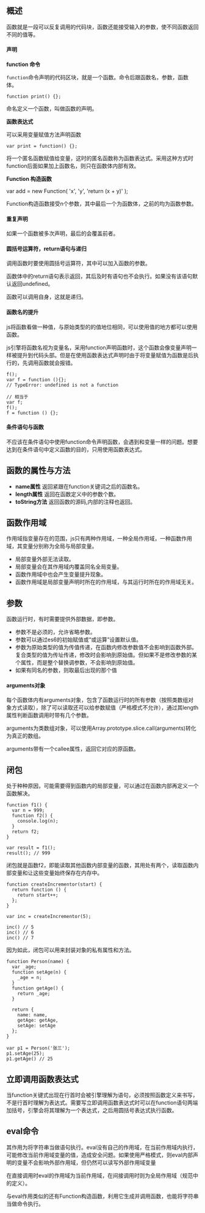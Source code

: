 ## 概述

函数就是一段可以反复调用的代码块，函数还能接受输入的参数，使不同函数返回不同的值等。

#### 声明

**function 命令**

`function`命令声明的代码区块，就是一个函数。命令后跟函数名，参数，函数体。

```
function print() {};
```

命名定义一个函数，叫做函数的声明。

**函数表达式**

可以采用变量赋值方法声明函数

```
var print = function() {};
```

将一个匿名函数赋值给变量，这时的匿名函数称为函数表达式。采用这种方式时function后面如果加上函数名，则只在函数体内部有效。

**Function 构造函数**

var add = new Function(
  'x',
  'y',
  'return (x + y)'
);

Function构造函数接受n个参数，其中最后一个为函数体，之前的均为函数参数。

#### 重复声明

如果一个函数被多次声明，最后的会覆盖前者。

#### 圆括号运算符，return语句与递归

调用函数时要使用圆括号运算符，其中可以加入函数的参数。

函数体中的return语句表示返回，其后及时有语句也不会执行。如果没有该语句默认返回undefined。

函数可以调用自身，这就是递归。

#### 函数名的提升

js将函数看做一种值，与原始类型的的值地位相同，可以使用值的地方都可以使用函数。

js引擎将函数名视为变量名，采用function声明函数时，这个函数会像变量声明一样被提升到代码头部。但是在使用函数表达式声明时由于将变量赋值为函数是后执行的，先调用函数就会报错。

```
f();
var f = function (){};
// TypeError: undefined is not a function

// 相当于
var f;
f();
f = function () {};
```

#### 条件语句与函数

不应该在条件语句中使用function命令声明函数，会遇到和变量一样的问题。想要达到在条件语句中定义函数的目的，只用使用函数表达式。

## 函数的属性与方法

* **name属性** 返回紧跟在function关键词之后的函数名。
* **length属性** 返回在函数定义中的参数个数。
* **toString方法** 返回函数的源码,内部的注释也返回。

## 函数作用域

作用域指变量存在的范围，js只有两种作用域，一种全局作用域，一种函数作用域，其变量分别称为全局与局部变量。

* 局部变量外部无法读取。
* 局部变量会在其作用域内覆盖同名全局变量。
* 函数作用域中也会产生变量提升现象。
* 函数作用域是局部变量声明时所在的作用域，与其运行时所在的作用域无关。

## 参数

函数运行时，有时需要提供外部数据，即参数。

* 参数不是必须的，允许省略参数。
* 参数可以通过es6的初始赋值或“或运算”设置默认值。
* 参数为原始类型的值为传值传递，在函数内修改参数值不会影响到函数外部。复合类型的值为传址传递，修改时会影响到原始值。但如果不是修改参数的某个属性，而是整个替换调参数，不会影响到原始值。
* 如果有同名的参数，则取最后出现的那个值

#### arguments对象

每个函数体内有arguments对象，包含了函数运行时的所有参数（按照类数组对象方式读取），除了可以读取还可以给参数赋值（严格模式不允许），通过其length属性判断函数调用时带有几个参数。

arguments为类数组对象，可以使用Array.prototype.slice.call(arguments)转化为真正的数组。

arguments带有一个callee属性，返回它对应的原函数。

## 闭包

处于种种原因，可能需要得到函数内的局部变量，可以通过在函数内部再定义一个函数解决。

```
function f1() {
  var n = 999;
  function f2() {
    console.log(n);
  }
  return f2;
}

var result = f1();
result(); // 999
```

闭包就是函数f2，即能读取其他函数内部变量的函数，其用处有两个，读取函数内部变量和让这些变量始终保存在内存中。

```
function createIncrementor(start) {
  return function () {
    return start++;
  };
}

var inc = createIncrementor(5);

inc() // 5
inc() // 6
inc() // 7
```

因为如此，闭包可以用来封装对象的私有属性和方法。

```
function Person(name) {
  var _age;
  function setAge(n) {
    _age = n;
  }
  function getAge() {
    return _age;
  }

  return {
    name: name,
    getAge: getAge,
    setAge: setAge
  };
}

var p1 = Person('张三');
p1.setAge(25);
p1.getAge() // 25
```

## 立即调用函数表达式

当function关键式出现在行首时会被引擎理解为语句，必须按照函数定义来书写，不是行首时理解为表达式。需要写立即调用函数表达式时可以在function语句两端加括号，引擎会将其理解为一个表达式，之后用圆括号表达式执行函数。

## eval命令

其作用为将字符串当做语句执行。eval没有自己的作用域，在当前作用域内执行，可能修改当前作用域变量的值，造成安全问题。如果使用严格模式，则eval内部声明的变量不会影响外部作用域，但仍然可以读写外部作用域变量

在直接调用时eval的作用域为当前作用域，在间接调用时则为全局作用域（规范中的定义）。

与eval作用类似的还有Function构造函数，利用它生成并调用函数，也能将字符串当做命令执行。
